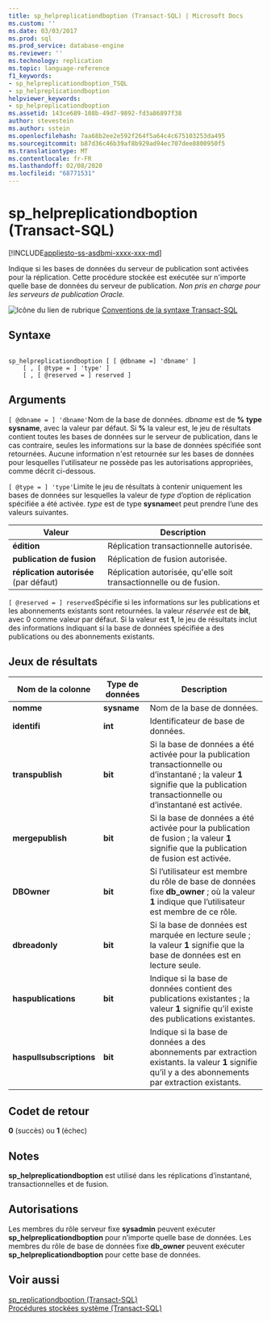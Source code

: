 ```yaml
---
title: sp_helpreplicationdboption (Transact-SQL) | Microsoft Docs
ms.custom: ''
ms.date: 03/03/2017
ms.prod: sql
ms.prod_service: database-engine
ms.reviewer: ''
ms.technology: replication
ms.topic: language-reference
f1_keywords:
- sp_helpreplicationdboption_TSQL
- sp_helpreplicationdboption
helpviewer_keywords:
- sp_helpreplicationdboption
ms.assetid: 143ce689-108b-49d7-9892-fd3a86897f38
author: stevestein
ms.author: sstein
ms.openlocfilehash: 7aa68b2ee2e592f264f5a64c4c675103253da495
ms.sourcegitcommit: b87d36c46b39af8b929ad94ec707dee8800950f5
ms.translationtype: MT
ms.contentlocale: fr-FR
ms.lasthandoff: 02/08/2020
ms.locfileid: "68771531"
---
```

# <a name="sp_helpreplicationdboption-transact-sql"></a>sp_helpreplicationdboption (Transact-SQL)
[!INCLUDE[appliesto-ss-asdbmi-xxxx-xxx-md](../../includes/appliesto-ss-asdbmi-xxxx-xxx-md.md)]

  Indique si les bases de données du serveur de publication sont activées pour la réplication. Cette procédure stockée est exécutée sur n'importe quelle base de données du serveur de publication. *Non pris en charge pour les serveurs de publication Oracle.*  
  
 ![Icône du lien de rubrique](../../database-engine/configure-windows/media/topic-link.gif "Icône du lien de rubrique") [Conventions de la syntaxe Transact-SQL](../../t-sql/language-elements/transact-sql-syntax-conventions-transact-sql.md)  
  
## <a name="syntax"></a>Syntaxe  
  
```  
  
sp_helpreplicationdboption [ [ @dbname =] 'dbname' ]  
    [ , [ @type = ] 'type' ]  
    [ , [ @reserved = ] reserved ]  
```  
  
## <a name="arguments"></a>Arguments  
`[ @dbname = ] 'dbname'`Nom de la base de données. *dbname* est de **%** **type sysname**, avec la valeur par défaut. Si **%** la valeur est, le jeu de résultats contient toutes les bases de données sur le serveur de publication, dans le cas contraire, seules les informations sur la base de données spécifiée sont retournées. Aucune information n'est retournée sur les bases de données pour lesquelles l'utilisateur ne possède pas les autorisations appropriées, comme décrit ci-dessous.  
  
`[ @type = ] 'type'`Limite le jeu de résultats à contenir uniquement les bases de données sur lesquelles la valeur de *type* d’option de réplication spécifiée a été activée. *type* est de type **sysname**et peut prendre l’une des valeurs suivantes.  
  
|Valeur|Description|  
|-----------|-----------------|  
|**édition**|Réplication transactionnelle autorisée.|  
|**publication de fusion**|Réplication de fusion autorisée.|  
|**réplication autorisée** (par défaut)|Réplication autorisée, qu'elle soit transactionnelle ou de fusion.|  
  
`[ @reserved = ] reserved`Spécifie si les informations sur les publications et les abonnements existants sont retournées. la valeur *réservée* est de **bit**, avec 0 comme valeur par défaut. Si la valeur est **1**, le jeu de résultats inclut des informations indiquant si la base de données spécifiée a des publications ou des abonnements existants.  
  
## <a name="result-sets"></a>Jeux de résultats  
  
|Nom de la colonne|Type de données|Description|  
|-----------------|---------------|-----------------|  
|**nomme**|**sysname**|Nom de la base de données.|  
|**identifi**|**int**|Identificateur de base de données.|  
|**transpublish**|**bit**|Si la base de données a été activée pour la publication transactionnelle ou d’instantané ; la valeur **1** signifie que la publication transactionnelle ou d’instantané est activée.|  
|**mergepublish**|**bit**|Si la base de données a été activée pour la publication de fusion ; la valeur **1** signifie que la publication de fusion est activée.|  
|**DBOwner**|**bit**|Si l’utilisateur est membre du rôle de base de données fixe **db_owner** ; où la valeur **1** indique que l’utilisateur est membre de ce rôle.|  
|**dbreadonly**|**bit**|Si la base de données est marquée en lecture seule ; la valeur **1** signifie que la base de données est en lecture seule.|  
|**haspublications**|**bit**|Indique si la base de données contient des publications existantes ; la valeur **1** signifie qu’il existe des publications existantes.|  
|**haspullsubscriptions**|**bit**|Indique si la base de données a des abonnements par extraction existants. la valeur **1** signifie qu’il y a des abonnements par extraction existants.|  
  
## <a name="return-code-values"></a>Codet de retour  
 **0** (succès) ou **1** (échec)  
  
## <a name="remarks"></a>Notes  
 **sp_helpreplicationdboption** est utilisé dans les réplications d’instantané, transactionnelles et de fusion.  
  
## <a name="permissions"></a>Autorisations  
 Les membres du rôle serveur fixe **sysadmin** peuvent exécuter **sp_helpreplicationdboption** pour n’importe quelle base de données. Les membres du rôle de base de données fixe **db_owner** peuvent exécuter **sp_helpreplicationdboption** pour cette base de données.  
  
## <a name="see-also"></a>Voir aussi  
 [sp_replicationdboption &#40;Transact-SQL&#41;](../../relational-databases/system-stored-procedures/sp-replicationdboption-transact-sql.md)   
 [Procédures stockées système &#40;Transact-SQL&#41;](../../relational-databases/system-stored-procedures/system-stored-procedures-transact-sql.md)  
  
  
